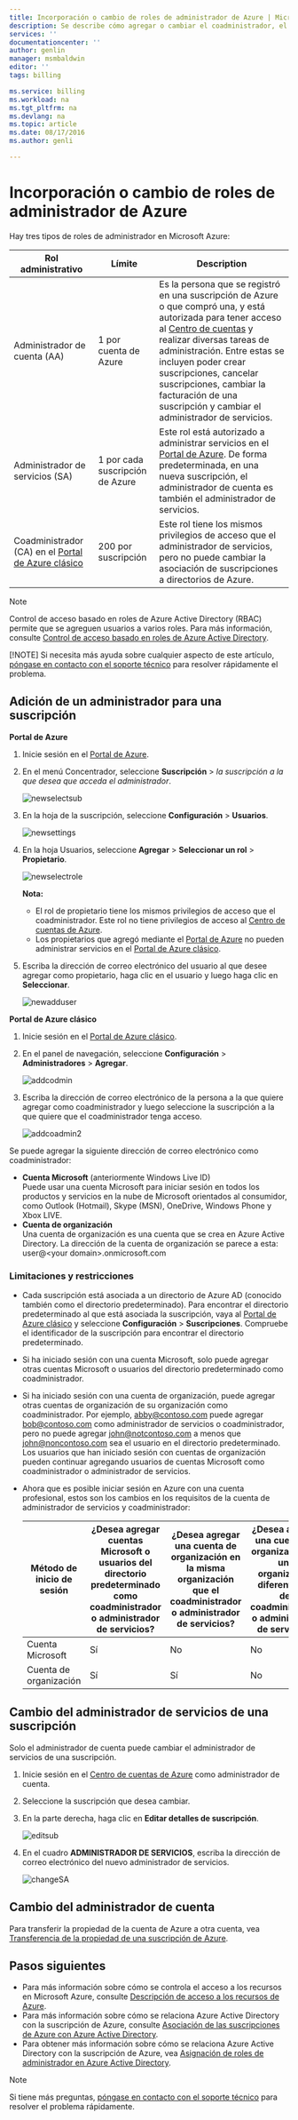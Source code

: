 ```yaml
---
title: Incorporación o cambio de roles de administrador de Azure | Microsoft Docs
description: Se describe cómo agregar o cambiar el coadministrador, el administrador de servicios y el administrador de cuenta de Azure.
services: ''
documentationcenter: ''
author: genlin
manager: msmbaldwin
editor: ''
tags: billing

ms.service: billing
ms.workload: na
ms.tgt_pltfrm: na
ms.devlang: na
ms.topic: article
ms.date: 08/17/2016
ms.author: genli

---
```

# Incorporación o cambio de roles de administrador de Azure
Hay tres tipos de roles de administrador en Microsoft Azure:

| Rol administrativo | Límite | Description |
| --- | --- | --- |
| Administrador de cuenta (AA) |1 por cuenta de Azure |Es la persona que se registró en una suscripción de Azure o que compró una, y está autorizada para tener acceso al [Centro de cuentas](https://account.windowsazure.com/Home/Index) y realizar diversas tareas de administración. Entre estas se incluyen poder crear suscripciones, cancelar suscripciones, cambiar la facturación de una suscripción y cambiar el administrador de servicios. |
| Administrador de servicios (SA) |1 por cada suscripción de Azure |Este rol está autorizado a administrar servicios en el [Portal de Azure](https://portal.azure.com). De forma predeterminada, en una nueva suscripción, el administrador de cuenta es también el administrador de servicios. |
| Coadministrador (CA) en el [Portal de Azure clásico](https://manage.windowsazure.com) |200 por suscripción |Este rol tiene los mismos privilegios de acceso que el administrador de servicios, pero no puede cambiar la asociación de suscripciones a directorios de Azure. |

> [!NOTE]
> Control de acceso basado en roles de Azure Active Directory (RBAC) permite que se agreguen usuarios a varios roles. Para más información, consulte [Control de acceso basado en roles de Azure Active Directory](active-directory/role-based-access-control-configure.md).
> 
> [!NOTE]
> Si necesita más ayuda sobre cualquier aspecto de este artículo, [póngase en contacto con el soporte técnico](https://portal.azure.com/?#blade/Microsoft_Azure_Support/HelpAndSupportBlade) para resolver rápidamente el problema.
> 
> 

## Adición de un administrador para una suscripción
**Portal de Azure**

1. Inicie sesión en el [Portal de Azure](https://portal.azure.com).
2. En el menú Concentrador, seleccione **Suscripción** > *la suscripción a la que desea que acceda el administrador*.
   
    ![newselectsub](./media/billing-add-change-azure-subscription-administrator/newselectsub.png)
3. En la hoja de la suscripción, seleccione **Configuración** > **Usuarios**.
   
    ![newsettings](./media/billing-add-change-azure-subscription-administrator/newsettings.png)
4. En la hoja Usuarios, seleccione **Agregar** > **Seleccionar un rol** > **Propietario**.
   
    ![newselectrole](./media/billing-add-change-azure-subscription-administrator/newselectrole.png)
   
    **Nota:**
   
   * El rol de propietario tiene los mismos privilegios de acceso que el coadministrador. Este rol no tiene privilegios de acceso al [Centro de cuentas de Azure](https://account.windowsazure.com/subscriptions).
   * Los propietarios que agregó mediante el [Portal de Azure](https://portal.azure.com) no pueden administrar servicios en el [Portal de Azure clásico](https://manage.windowsazure.com).
5. Escriba la dirección de correo electrónico del usuario al que desee agregar como propietario, haga clic en el usuario y luego haga clic en **Seleccionar**.
   
    ![newadduser](./media/billing-add-change-azure-subscription-administrator/newadduser.png)

**Portal de Azure clásico**

1. Inicie sesión en el [Portal de Azure clásico](https://manage.windowsazure.com/).
2. En el panel de navegación, seleccione **Configuración** > **Administradores** > **Agregar**. </br>
   
    ![addcodmin](./media/billing-add-change-azure-subscription-administrator/addcoadmin.png)
3. Escriba la dirección de correo electrónico de la persona a la que quiere agregar como coadministrador y luego seleccione la suscripción a la que quiere que el coadministrador tenga acceso.</br>
   
    ![addcoadmin2](./media/billing-add-change-azure-subscription-administrator/addcoadmin2.png)</br>

Se puede agregar la siguiente dirección de correo electrónico como coadministrador:

* **Cuenta Microsoft** (anteriormente Windows Live ID) </br> Puede usar una cuenta Microsoft para iniciar sesión en todos los productos y servicios en la nube de Microsoft orientados al consumidor, como Outlook (Hotmail), Skype (MSN), OneDrive, Windows Phone y Xbox LIVE.
* **Cuenta de organización**</br> Una cuenta de organización es una cuenta que se crea en Azure Active Directory. La dirección de la cuenta de organización se parece a esta: user@&lt;your domain&gt;.onmicrosoft.com

### Limitaciones y restricciones
* Cada suscripción está asociada a un directorio de Azure AD (conocido también como el directorio predeterminado). Para encontrar el directorio predeterminado al que está asociada la suscripción, vaya al [Portal de Azure clásico](https://manage.windowsazure.com/) y seleccione **Configuración** > **Suscripciones**. Compruebe el identificador de la suscripción para encontrar el directorio predeterminado.
* Si ha iniciado sesión con una cuenta Microsoft, solo puede agregar otras cuentas Microsoft o usuarios del directorio predeterminado como coadministrador.
* Si ha iniciado sesión con una cuenta de organización, puede agregar otras cuentas de organización de su organización como coadministrador. Por ejemplo, abby@contoso.com puede agregar bob@contoso.com como administrador de servicios o coadministrador, pero no puede agregar john@notcontoso.com a menos que john@noncontoso.com sea el usuario en el directorio predeterminado. Los usuarios que han iniciado sesión con cuentas de organización pueden continuar agregando usuarios de cuentas Microsoft como coadministrador o administrador de servicios.
* Ahora que es posible iniciar sesión en Azure con una cuenta profesional, estos son los cambios en los requisitos de la cuenta de administrador de servicios y coadministrador:
  
  | Método de inicio de sesión | ¿Desea agregar cuentas Microsoft o usuarios del directorio predeterminado como coadministrador o administrador de servicios? | ¿Desea agregar una cuenta de organización en la misma organización que el coadministrador o administrador de servicios? | ¿Desea agregar una cuenta de organización en una organización diferente a la del coadministrador o administrador de servicios? |
  | --- | --- | --- | --- |
  |  Cuenta Microsoft |Sí |No |No |
  |  Cuenta de organización |Sí |Sí |No |

## Cambio del administrador de servicios de una suscripción
Solo el administrador de cuenta puede cambiar el administrador de servicios de una suscripción.

1. Inicie sesión en el [Centro de cuentas de Azure](https://account.windowsazure.com/subscriptions) como administrador de cuenta.
2. Seleccione la suscripción que desea cambiar.
3. En la parte derecha, haga clic en **Editar detalles de suscripción**. </br>
   
    ![editsub](./media/billing-add-change-azure-subscription-administrator/editsub.png)
4. En el cuadro **ADMINISTRADOR DE SERVICIOS**, escriba la dirección de correo electrónico del nuevo administrador de servicios. </br>
   
    ![changeSA](./media/billing-add-change-azure-subscription-administrator/changeSA.png)

## Cambio del administrador de cuenta
Para transferir la propiedad de la cuenta de Azure a otra cuenta, vea [Transferencia de la propiedad de una suscripción de Azure](billing-subscription-transfer.md).

## Pasos siguientes
* Para más información sobre cómo se controla el acceso a los recursos en Microsoft Azure, consulte [Descripción de acceso a los recursos de Azure](active-directory/active-directory-understanding-resource-access.md).
* Para más información sobre cómo se relaciona Azure Active Directory con la suscripción de Azure, consulte [Asociación de las suscripciones de Azure con Azure Active Directory](active-directory/active-directory-how-subscriptions-associated-directory.md).
* Para obtener más información sobre cómo se relaciona Azure Active Directory con la suscripción de Azure, vea [Asignación de roles de administrador en Azure Active Directory](active-directory/active-directory-assign-admin-roles.md).

> [!NOTE]
> Si tiene más preguntas, [póngase en contacto con el soporte técnico](https://portal.azure.com/?#blade/Microsoft_Azure_Support/HelpAndSupportBlade) para resolver el problema rápidamente.
> 
> 

<!---HONumber=AcomDC_0824_2016-->